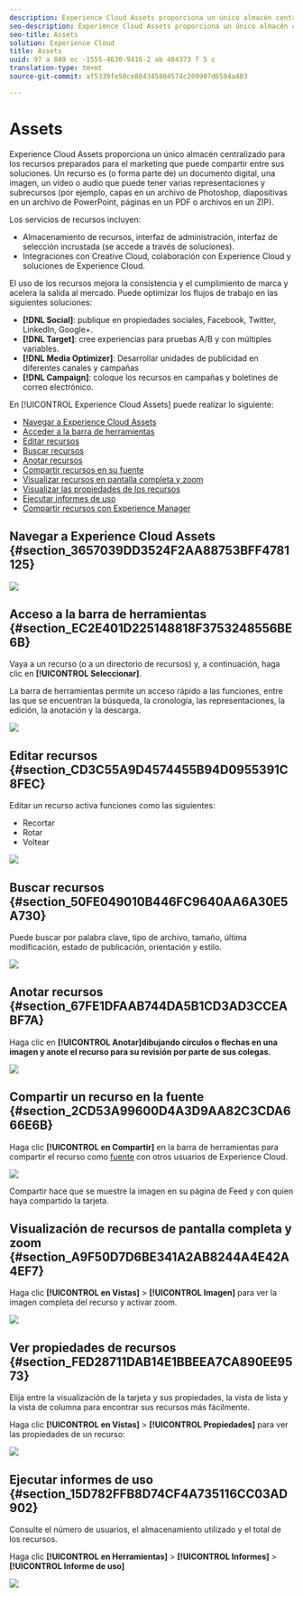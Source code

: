 ```yaml
---
description: Experience Cloud Assets proporciona un único almacén centralizado para los recursos preparados para el marketing que puede compartir entre sus soluciones. Un recurso es (o forma parte de) un documento digital, una imagen, un vídeo o audio que puede tener varias representaciones y subrecursos (por ejemplo, capas en un archivo de Photoshop, diapositivas en un archivo de PowerPoint, páginas en un PDF o archivos en un ZIP).
seo-description: Experience Cloud Assets proporciona un único almacén centralizado para los recursos preparados para el marketing que puede compartir entre sus soluciones. Un recurso es (o forma parte de) un documento digital, una imagen, un vídeo o audio que puede tener varias representaciones y subrecursos (por ejemplo, capas en un archivo de Photoshop, diapositivas en un archivo de PowerPoint, páginas en un PDF o archivos en un ZIP).
seo-title: Assets
solution: Experience Cloud
title: Assets
uuid: 97 a 849 ec -1555-4630-9416-2 ab 484373 f 5 c
translation-type: tm+mt
source-git-commit: af5339fe58ce884345804574c209907d6504a483

---
```



# Assets

Experience Cloud Assets proporciona un único almacén centralizado para los recursos preparados para el marketing que puede compartir entre sus soluciones. Un recurso es (o forma parte de) un documento digital, una imagen, un vídeo o audio que puede tener varias representaciones y subrecursos (por ejemplo, capas en un archivo de Photoshop, diapositivas en un archivo de PowerPoint, páginas en un PDF o archivos en un ZIP).

<!-- asset.xml -->
Los servicios de recursos incluyen:

* Almacenamiento de recursos, interfaz de administración, interfaz de selección incrustada (se accede a través de soluciones).
* Integraciones con Creative Cloud, colaboración con Experience Cloud y soluciones de Experience Cloud.

El uso de los recursos mejora la consistencia y el cumplimiento de marca y acelera la salida al mercado. Puede optimizar los flujos de trabajo en las siguientes soluciones:

* **[!DNL Social]**: publique en propiedades sociales, Facebook, Twitter, LinkedIn, Google+.
* **[!DNL Target]**: cree experiencias para pruebas A/B y con múltiples variables.
* **[!DNL Media Optimizer]**: Desarrollar unidades de publicidad en diferentes canales y campañas
* **[!DNL Campaign]**: coloque los recursos en campañas y boletines de correo electrónico.

En [!UICONTROL Experience Cloud Assets] puede realizar lo siguiente:

* [Navegar a Experience Cloud Assets](../experience-cloud-assets/experience-cloud-assets.md#section_3657039DD3524F2AA88753BFF4781125)
* [Acceder a la barra de herramientas](../experience-cloud-assets/experience-cloud-assets.md#section_EC2E401D225148818F3753248556BE6B)
* [Editar recursos](../experience-cloud-assets/experience-cloud-assets.md#section_CD3C55A9D4574455B94D0955391C8FEC)
* [Buscar recursos](../experience-cloud-assets/experience-cloud-assets.md#section_50FE049010B446FC9640AA6A30E5A730)
* [Anotar recursos](../experience-cloud-assets/experience-cloud-assets.md#section_67FE1DFAAB744DA5B1CD3AD3CCEABF7A)
* [Compartir recursos en su fuente](../experience-cloud-assets/experience-cloud-assets.md#section_2CD53A99600D4A3D9AA82C3CDA666E6B)
* [Visualizar recursos en pantalla completa y zoom](../experience-cloud-assets/experience-cloud-assets.md#section_A9F50D7D6BE341A2AB8244A4E42A4EF7)
* [Visualizar las propiedades de los recursos](../experience-cloud-assets/experience-cloud-assets.md#section_FED28711DAB14E1BBEEA7CA890EE9573)
* [Ejecutar informes de uso](../experience-cloud-assets/experience-cloud-assets.md#section_15D782FFB8D74CF4A735116CC03AD902)
* [Compartir recursos con Experience Manager](../experience-cloud-assets/experience-cloud-assets.md#section_45C1B72F4D274F54BC6CCB64D2580AC5)

## Navegar a Experience Cloud Assets {#section_3657039DD3524F2AA88753BFF4781125}

![](assets/asset-nav.png)

## Acceso a la barra de herramientas {#section_EC2E401D225148818F3753248556BE6B}

Vaya a un recurso (o a un directorio de recursos) y, a continuación, haga clic en **[!UICONTROL Seleccionar]**.

La barra de herramientas permite un acceso rápido a las funciones, entre las que se encuentran la búsqueda, la cronología, las representaciones, la edición, la anotación y la descarga.

![](assets/asset-tools.png)

## Editar recursos {#section_CD3C55A9D4574455B94D0955391C8FEC}

Editar un recurso activa funciones como las siguientes:

* Recortar
* Rotar
* Voltear

![](assets/asset-edit.png)

## Buscar recursos {#section_50FE049010B446FC9640AA6A30E5A730}

Puede buscar por palabra clave, tipo de archivo, tamaño, última modificación, estado de publicación, orientación y estilo.

![](assets/asset-search.png)

## Anotar recursos {#section_67FE1DFAAB744DA5B1CD3AD3CCEABF7A}

Haga clic en **[!UICONTROL Anotar]dibujando círculos o flechas en una imagen y anote el recurso para su revisión por parte de sus colegas.**

![](assets/assets-annotate.png)

## Compartir un recurso en la fuente {#section_2CD53A99600D4A3D9AA82C3CDA666E6B}

Haga clic **[!UICONTROL en Compartir]** en la barra de herramientas para compartir el recurso como [fuente](../feed.md#concept_9256B8768A294009A777282DD8719213) con otros usuarios de Experience Cloud.

![](assets/assets-share-card.png)

Compartir hace que se muestre la imagen en su página de Feed y con quien haya compartido la tarjeta.

## Visualización de recursos de pantalla completa y zoom {#section_A9F50D7D6BE341A2AB8244A4E42A4EF7}

Haga clic **[!UICONTROL en Vistas]** &gt; **[!UICONTROL Imagen]** para ver la imagen completa del recurso y activar zoom.

![](assets/asset-zoom.png)

## Ver propiedades de recursos {#section_FED28711DAB14E1BBEEA7CA890EE9573}

Elija entre la visualización de la tarjeta y sus propiedades, la vista de lista y la vista de columna para encontrar sus recursos más fácilmente.

Haga clic **[!UICONTROL en Vistas]** &gt; **[!UICONTROL Propiedades]** para ver las propiedades de un recurso:

![](assets/asset-properties.png)

## Ejecutar informes de uso {#section_15D782FFB8D74CF4A735116CC03AD902}

Consulte el número de usuarios, el almacenamiento utilizado y el total de los recursos.

Haga clic **[!UICONTROL en Herramientas]** &gt; **[!UICONTROL Informes]** &gt; **[!UICONTROL Informe de uso]**

![](assets/assets-usage-report.png)
